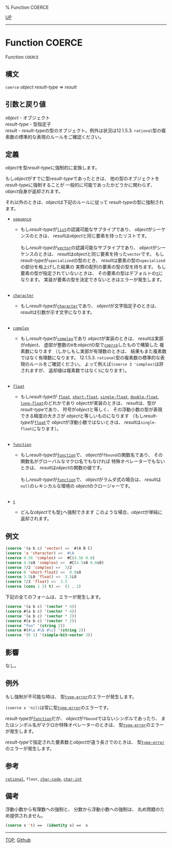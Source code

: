 % Function COERCE

[UP](4.4.html)  

---

# Function **COERCE**


Function `COERCE`


## 構文

`coerce` *object* *result-type* => *result*


## 引数と戻り値

*object* - オブジェクト  
*result-type* - 型指定子  
*result* - *result-type*の型のオブジェクト。例外は状況は12.1.5.3. `rational`型の複素数の標準的な表現のルールをご確認ください。


## 定義

*object*を型*result-type*に強制的に変換します。

もし*object*がすでに型*result-type*であったときは、
他の型のオブジェクトを*result-type*に強制することが
一般的に可能であったかどうかに関わらず、
*object*自身が返却されます。

それ以外のときは、*object*は下記のルールに従って
*result-type*の型に強制されます。

- [`sequence`](17.3.sequence.html)
  - もし*result-type*が[`list`](14.2.list-system-class.html)の認識可能なサブタイプであり、
    *object*がシーケンスのときは、
    *result*は*object*と同じ要素を持ったリストです。
	<br><br>
    もし*result-type*が[`vector`](15.2.vector-system-class.html)の認識可能なサブタイプであり、
    *object*がシーケンスのときは、
    *result*は*object*と同じ要素を持った`vector`です。
    もし*result-type*が`specialized`の型のとき、
    *result*は要素の型の`specialized`の部分を格上げした結果の
    実際の配列の要素の型の型を持ちます。
    もし要素の型が指定されていないときは、
    その要素の型はデフォルトの[`t`](4.4.t-system-class.html)になります。
    実装が要素の型を決定できないときはエラーが発生します。
    <br><br>

- [`character`](13.2.character-system-class.html)
  - もし*result-type*が[`character`](13.2.character-system-class.html)であり、
    *object*が文字指定子のときは、
    *result*は引数が示す文字になります。
    <br><br>

- [`complex`](12.2.complex-system-class.html)
  - もし*result-type*が[`complex`](12.2.complex-system-class.html)であり
    *object*が実装のときは、 *result*は実部が*object*、
    虚部が整数の`0`を*object*の型で[`coerce`](4.4.coerce.html)したもので構築した
    複素数になります
    （しかしもし実部が有理数のときは、
    結果もまた複素数ではなく有理数になります。
    12.1.5.3. `rational`型の複素数の標準的な表現のルールをご確認ください。
    よって例えば`(coerce 3 'complex)`は許されますが、
    返却値は複素数ではなく`3`になります）。
    <br><br>

- [`float`](12.2.float-system-class.html)
  - もし*result-type*が [`float`](12.2.float-system-class.html),
    [`short-float`](12.2.short-float.html), [`single-float`](12.2.short-float.html),
    [`double-float`](12.2.short-float.html), [`long-float`](12.2.short-float.html)のどれかであり
    *object*が実装のときは、
    *result*は、型が*result-type*であり、
    符号が*object*と等しく、
    その浮動小数の型が表現できる精度の大きさが
    *object*と等しいものになります
    （もし*result-type*が[`float`](12.2.float-system-class.html)で
    *object*が浮動小数ではないときは、
    *result*は`single-float`になります）。
    <br><br>

- [`function`](4.4.function-system-class.html)
  - もし*result-type*が[`function`](4.4.function-system-class.html)で、
    *object*が`fbound`の関数名であり、
    その関数名がグローバルなマクロ名でもなければ
    特殊オペレーターでもないときは、
    *result*は*object*の関数の値です。
    <br><br>
    もし*result-type*が[`function`](4.4.function-system-class.html)で、
    *object*がラムダ式の場合は、
    *result*は`null`のレキシカルな環境の
    *object*のクロージャーです。
    <br><br>

- [`t`](4.4.t-system-class.html)
  - どんな*object*でも型[`t`](4.4.t-system-class.html)へ強制できます
    このような場合、*object*が単純に返却されます。


## 例文

```lisp
(coerce '(a b c) 'vector) =>  #(A B C)
(coerce 'a 'character) =>  #\A
(coerce 4.56 'complex) =>  #C(4.56 0.0)
(coerce 4.5s0 'complex) =>  #C(4.5s0 0.0s0)
(coerce 7/2 'complex) =>  7/2
(coerce 0 'short-float) =>  0.0s0
(coerce 3.5L0 'float) =>  3.5L0
(coerce 7/2 'float) =>  3.5
(coerce (cons 1 2) t) =>  (1 . 2)
```

下記の全てのフォームは、エラーが発生します。

```lisp
(coerce '(a b c) '(vector * 4))
(coerce #(a b c) '(vector * 4))
(coerce '(a b c) '(vector * 2))
(coerce #(a b c) '(vector * 2))
(coerce "foo" '(string 2))
(coerce #(#\a #\b #\c) '(string 2))
(coerce '(0 1) '(simple-bit-vector 3))
```


## 影響

なし。


## 例外

もし強制が不可能な時は、
型[`type-error`](4.4.type-error.html)のエラーが発生します。

`(coerce x 'nil)`は常に型[`type-error`](4.4.type-error.html)のエラーです。

*result-type*が[`function`](4.4.function-system-class.html)だが、
*object*が`fbound`ではないシンボルであったり、
またはシンボル名がマクロか特殊オペレーターのときは、
型[`type-error`](4.4.type-error.html)のエラーが発生します。

*result-type*で指定された要素数と*object*が違う長さでのときは、
型[`type-error`](4.4.type-error.html)のエラーが発生します。


## 参考

[`rational`](12.2.rational-system-class.html),
`floor`,
[`char-code`](13.2.char-code.html),
[`char-int`](13.2.char-int.html)


## 備考

浮動小数から有理数への強制と、
分数から浮動小数への強制は、
丸め問題のため提供されません。

```lisp
(coerce x 't) ==  (identity x) ==  x
```


---
[TOP](index.html),  [Github](https://github.com/nptcl/npt-japanese)

